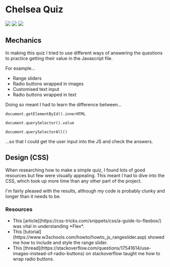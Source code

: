 <h1>Chelsea Quiz</h1>

![](https://img.shields.io/github/last-commit/arthurfincham/chelsea_quiz)
![](https://img.shields.io/github/languages/count/arthurfincham/chelsea_quiz)
![](https://img.shields.io/github/languages/code-size/arthurfincham/chelsea_quiz)

<h2>Mechanics</h2>

In making this quiz I tried to use different ways of answering the questions to practice getting their value in the Javascript file.

For example...
<ul>
  <li>Range sliders</li>
  <li>Radio buttons wrapped in images</li>
  <li>Customised text input</li>
  <li>Radio buttons wrapped in text</li>
</ul>

Doing so meant I had to learn the difference between...
```
document.getElementById().innerHTML
```
```
document.querySelector().value
```
```
document.querySelectorAll()
```
...so that I could get the user input into the JS and check the answers.

<h2>Design (CSS)</h2>

When researching how to make a simple quiz, I found lots of good resources but few were visually appealing. This meant I had to dive into the CSS, which took up more time than any other part of the project.

I'm fairly pleased with the results, although my code is probably clunky and longer than it needs to be.

<h3>Resources</h3>
<ul>
  <li>This [article](https://css-tricks.com/snippets/css/a-guide-to-flexbox/) was vital in understanding *Flex*.</li>
  <li>This [tutorial](https://www.w3schools.com/howto/howto_js_rangeslider.asp) showed me how to include and style the range slider.</li>
  <li>This [thread](https://stackoverflow.com/questions/17541614/use-images-instead-of-radio-buttons) on stackoverflow taught me how to wrap radio buttons.</li>
</ul>
